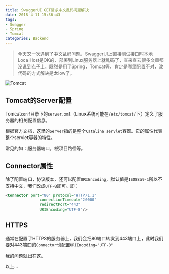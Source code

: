```yaml
---
title: SwaggerUI GET请求中文乱码问题解决
date: 2018-4-11 15:36:43
tags:
- Swagger
- Spring
- Tomcat
categories: Backend
---
```



> 今天又一次遇到了中文乱码问题。SwaggerUI上直接测试接口时本地LocalHost是OK的，部署到Linux服务器上就乱码了，查来查去很多文章都没说到点子上。既然是用了Spring，Tomcat等，肯定是哪里配置不对，改代码的方式解决是太low了。

![Tomcat](/images/20180411_tomcat.png)

<!--more-->

## Tomcat的Server配置

Tomcat`conf`目录下的`server.xml`（Linux系统可能在`/etc/tomcat/`下）定义了服务器的相关配置信息。

根据官方文档，这里的`Server`指的是整个`Catalina servlet`容器。它的属性代表整个servlet容器的特性。

常见的如：服务器端口，根项目路径等。

## Connector属性

除了配置端口，协议版本，还可以配置`URIEncoding`，默认值是`ISO8859-1`所以不支持中文，我们改成`UTF-8`即可。即：

```xml
<Connector port="80" protocol="HTTP/1.1"
               connectionTimeout="20000"
               redirectPort="443"
	           URIEncoding="UTF-8"/>
```

## HTTPS

通常在配置了HTTPS的服务器上，我们会把80端口转发到443端口上，此时我们要对443端口的`Connector`也配置`URIEncoding="UTF-8"`


我的问题就出在这。


以上...





